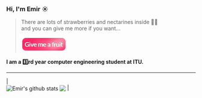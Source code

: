 ### Hi, I'm Emir ☀️

> There are lots of strawberries and nectarines inside 🍓🍑   
> and you can give me more if you want...
>     
> <a href="#"><img alt="give me a fruit" src="/assets/giveMeAFruit.png" height=40></a>  

**I am a 3️⃣rd year computer engineering student at ITU.** 
  
    
       
---
|
<span>       
  <img align="center" src="https://github-readme-stats.vercel.app/api?username=emircangun&show_icons=true&include_all_commits=true&theme=swift&hide_border=true" alt="Emir's    github stats" />
</span>
<span> 
  <img align="center" src="https://github-readme-stats.vercel.app/api/top-langs/?username=emircangun&layout=compact&theme=swift&hide_border=true" />
</span> 
|
